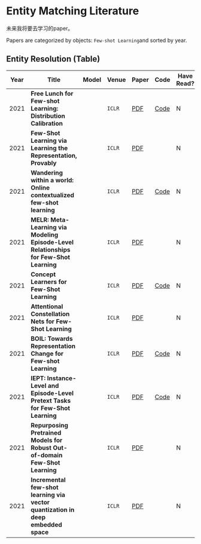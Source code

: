 # Entity Matching Literature

未来我将要去学习的paper。

Papers are categorized by objects: ```Few-shot Learning```and sorted by year.


## Entity Resolution (Table)

|Year   | Title  | Model  | Venue | Paper | Code |Have Read?|
|-------|--------|--------|--------|--------|--------|--------|
|2021|**Free Lunch for Few-shot Learning: Distribution Calibration**||`ICLR`|[PDF](https://openreview.net/forum?id=JWOiYxMG92s)|[Code](https://github.com/ShuoYang-1998/Few_Shot_Distribution_Calibration)|N
|2021|**Few-Shot Learning via Learning the Representation, Provably**||`ICLR`|[PDF](https://openreview.net/forum?id=pW2Q2xLwIMD)||N
|2021|**Wandering within a world: Online contextualized few-shot learning**||`ICLR`|[PDF](https://openreview.net/forum?id=oZIvHV04XgC)|[Code](https://github.com/renmengye/oc-fewshot-public)|N
|2021|**MELR: Meta-Learning via Modeling Episode-Level Relationships for Few-Shot Learning**||`ICLR`|[PDF](https://openreview.net/forum?id=D3PcGLdMx0)||N
|2021|**Concept Learners for Few-Shot Learning**||`ICLR`|[PDF](https://openreview.net/forum?id=eJIJF3-LoZO)|[Code](https://github.com/snap-stanford/comet)|N
|2021|**Attentional Constellation Nets for Few-Shot Learning**||`ICLR`|[PDF](https://openreview.net/forum?id=vujTf_I8Kmc)||N
|2021|**BOIL: Towards Representation Change for Few-shot Learning**||`ICLR`|[PDF](https://openreview.net/forum?id=umIdUL8rMH)|[Code](https://github.com/HJ-Yoo/BOIL)|N
|2021|**IEPT: Instance-Level and Episode-Level Pretext Tasks for Few-Shot Learning**||`ICLR`|[PDF](https://openreview.net/forum?id=xzqLpqRzxLq)|[Code](https://github.com/rucmlcv/IEPT_FSL)|N
|2021|**Repurposing Pretrained Models for Robust Out-of-domain Few-Shot Learning**||`ICLR`|[PDF](https://openreview.net/forum?id=qkLMTphG5-h)||N
|2021|**Incremental few-shot learning via vector quantization in deep embedded space**||`ICLR`|[PDF](https://openreview.net/forum?id=3SV-ZePhnZM)||N